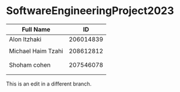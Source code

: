 # SoftwareEngineeringProject2023

| Full Name          | ID        |
|--------------------|-----------|
| Alon Itzhaki       | 206014839 |
|                    |           |
| Michael Haim Tzahi | 208612812 |
|                    |           |
|                    |           |
| Shoham cohen       | 207546078 |
|                    |           |
|                    |           |


This is an edit in a different branch.
